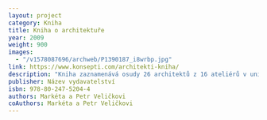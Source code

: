 ```yaml
---
layout: project
category: Kniha
title: Kniha o architektuře
year: 2009
weight: 900
images:
  - "/v1578087696/archweb/P1390187_i8wrbp.jpg"
link: https://www.konsepti.com/architekti-kniha/
description: "Kniha zaznamenává osudy 26 architektů z 16 ateliérů v unikátních autentických a necenzurovaných výpovědích."
publisher: Název vydavatelství
isbn: 978-80-247-5204-4
authors: Markéta a Petr Veličkovi
coAuthors: Markéta a Petr Veličkovi
---
```

